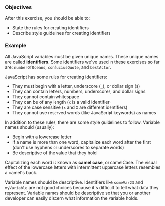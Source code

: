 <!--{ ids:[136], language:'JavaScript', type:'workshop', order: 10, name:'Identifiers', description:'Identifiers are unique names' } -->

### Objectives

After this exercise, you should be able to:

- State the rules for creating identifiers
- Describe style guidelines for creating identifiers

### Example

All JavaScript variables must be given unique names. These unique names are called __identifiers__. Some identifiers we've used in these exercises so far are: `numberOfOceans`, `confuciusQuote`, and `bestActor`.

JavaScript has some rules for creating identifiers:

- They must begin with a letter, underscore (`_`), or dollar sign (`$`)
- They can contain letters, numbers, underscores, and dollar signs
- They cannot contain whitespace
- They can be of any length (`x` is a valid identifier)
- They are case sensitive (`x` and `X` are different identifiers)
- They cannot use reserved words (like JavaScript keywords) as names

In addition to these rules, there are some style guidelines to follow. Variable names should (usually):

- Begin with a lowercase letter
- If a name is more than one word, capitalize each word after the first (don't use hyphens or underscores to separate words)
- Be descriptive of the value that they hold

Capitalizing each word is known as __camel case__, or camelCase. The visual effect of the lowercase letters with intermittent uppercase letters resembles a camel's back.

Variable names should be descriptive. Identifiers like `someVar23` and `myVariable` are not good choices because it's difficult to tell what data they represent. Variable names should be descriptive so that you or another developer can easily discern what information the variable holds.
